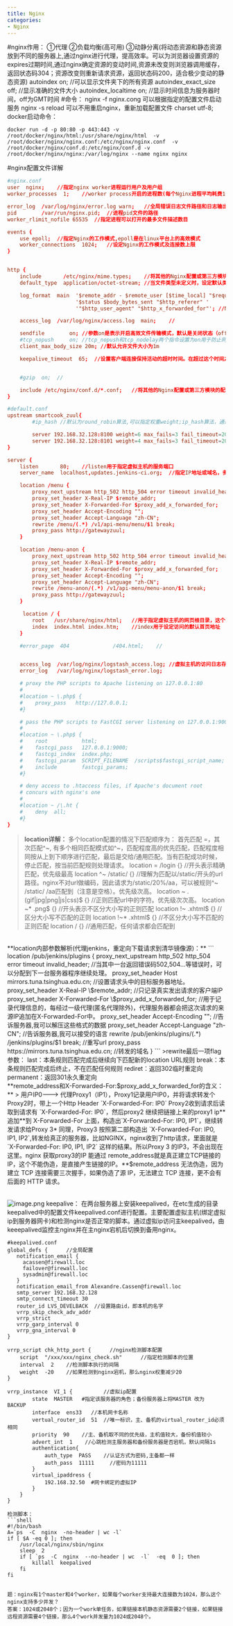 ```yaml
---
title: Nginx
categories:
- Nginx
---
```

#nginx作用：
①代理 ②负载均衡(高可用) ③动静分离(将动态资源和静态资源放到不同的服务器上,通过nginx进行代理，提高效率。可以为浏览器设置资源的expires过期时间,通过nginx确定资源的变动时间,资源未改变则浏览器调用缓存，返回状态码304；资源改变则重新请求资源，返回状态码200，适合极少变动的静态资源)
autoindex on; //可以显示文件夹下的所有资源
autoindex_exact_size off;  //显示准确的文件大小
autoindex_localtime on;  //显示时间信息为服务器时间，off为GMT时间
#命令：
nginx -f nginx.cong 可以根据指定的配置文件启动服务
nginx -s reload 可以不用重启nginx，重新加载配置文件
charset utf-8;
docker启动命令：
```
docker run -d -p 80:80 -p 443:443 -v /root/docker/nginx/html:/usr/share/nginx/html  -v /root/docker/nginx/nginx.conf:/etc/nginx/nginx.conf  -v /root/docker/nginx/conf.d:/etc/nginx/conf.d -v /root/docker/nginx/nginx:/var/log/nginx --name nginx nginx
```

#nginx配置文件详解
```conf
#nginx.conf
user  nginx;    //指定nginx worker进程运行用户及用户组
worker_processes  1;    //worker process开启的进程数(每个Nginx进程平均耗费10M~12M内存。建议指定和CPU的数量一致即可)

error_log  /var/log/nginx/error.log warn;   //全局错误日志文件路径和日志输出级别(debug，info，notice，warn，error，erit)
pid        /var/run/nginx.pid;  //进程pid文件的路径
worker_rlimit_nofile 65535  //指定进程可以打开的最多文件描述数目

events {
    use epoll;  //指定Nginx的工作模式,epoll是在linux平台上的高效模式
    worker_connections  1024;   //设定Nginx的工作模式及连接数上限
}


http {
    include       /etc/nginx/mime.types;    //将其他的Nginx配置或第三方模块的配置引用到当前的主配文件中
    default_type  application/octet-stream; //当文件类型未定义时，设定默认类型为二进制流

    log_format  main  '$remote_addr - $remote_user [$time_local] "$request" '
                      '$status $body_bytes_sent "$http_referer" '
                      '"$http_user_agent" "$http_x_forwarded_for"'; //Nginx的HttpLog模块指令，用于指定Nginx日志的输出日志

    access_log  /var/log/nginx/access.log  main;    //

    sendfile        on; //参数on是表示开启高效文件传输模式，默认是关闭状态（off）
    #tcp_nopush     on; //tcp_nopush和tcp_nodelay两个指令设置为on用于防止网络阻塞
    client_max_body_size 20m; //默认允许文件大小为1m

    keepalive_timeout  65;  //设置客户端连接保持活动的超时时间。在超过这个时间之后，服务器会关闭该连接；


    #gzip  on;  //

    include /etc/nginx/conf.d/*.conf;   //将其他的Nginx配置或第三方模块的配置引用到当前的主配文件中
}
```
```conf
#default.conf
upstream smartcook_zuul{
        #ip_hash //默认为round_robin算法,可以指定权重weight;ip_hash算法，通过ip计算hash，使每个ip访问固定的web，保持session一致性;url_hash算法，计算出url的hash，不同用户访问相同的资源，返回缓存到数据;fair算法，根据响应时间分配请求，响应时间短的优先。

        server 192.168.32.128:8100 weight=6 max_fails=3 fail_timeout=20;//fail_timeout时间内(秒)失败max_fails次数后踢出主机；fail_timeout时间后重新请求；
        server 192.168.32.128:8101 weight=4 max_fails=3 fail_timeout=20 max_conns=800;//max_conns最大连接数;backup表示备用，在其他服务都不可用时调用;down表示已弃用;
}

server {
    listen       80;    //listen用于指定虚拟主机的服务端口
    server_name  localhost,updates.jenkins-ci.org;  //指定IP地址或域名，多个域名之间用空格分开

    location /menu {  
        proxy_next_upstream http_502 http_504 error timeout invalid_header;
        proxy_set_header X-Real-IP $remote_addr;
        proxy_set_header X-Forwarded-For $proxy_add_x_forwarded_for;
        proxy_set_header Accept-Encoding "";
        proxy_set_header Accept-Language "zh-CN";
        rewrite /menu/(.*) /v1/api-menu/menu/$1 break;
        proxy_pass http://gatewayzuul;
    }

    location /menu-anon {  
        proxy_next_upstream http_502 http_504 error timeout invalid_header;
        proxy_set_header X-Real-IP $remote_addr;
        proxy_set_header X-Forwarded-For $proxy_add_x_forwarded_for;
        proxy_set_header Accept-Encoding "";
        proxy_set_header Accept-Language "zh-CN";
        rewrite /menu-anon/(.*) /v1/api-menu/menu-anon/$1 break;
        proxy_pass http://gatewayzuul;
    }

     location / {
        root   /usr/share/nginx/html;   //用于指定虚拟主机的网页根目录，这个目录可以是相对路径，也可以是绝对路径。
        index  index.html index.htm;    //index用于设定访问的默认首页地址
    }

    #error_page  404              /404.html;    //


    access_log  /var/log/nginx/logstash_access.log; //虚拟主机的访问日志存放路径，最后的main 用于指定访问日志的输出格式。
    error_log   /var/log/nginx/logstash_error.log; 

    # proxy the PHP scripts to Apache listening on 127.0.0.1:80
    #
    #location ~ \.php$ {
    #    proxy_pass   http://127.0.0.1;
    #}

    # pass the PHP scripts to FastCGI server listening on 127.0.0.1:9000
    #
    #location ~ \.php$ {
    #    root           html;
    #    fastcgi_pass   127.0.0.1:9000;
    #    fastcgi_index  index.php;
    #    fastcgi_param  SCRIPT_FILENAME  /scripts$fastcgi_script_name;
    #    include        fastcgi_params;
    #}

    # deny access to .htaccess files, if Apache's document root
    # concurs with nginx's one
    #
    #location ~ /\.ht {
    #    deny  all;
    #}
}

```
>**location详解：**
多个location配置的情况下匹配顺序为：
首先匹配 =，其次匹配^~, 有多个相同匹配模式如^~，匹配程度高的优先匹配，匹配程度相同按从上到下顺序进行匹配，最后是交给/通用匹配。当有匹配成功时候，停止匹配，按当前匹配规则处理请求。
location = /login {}  //开头表示精确匹配，优先级最高
location ^~ /static/ {} //理解为匹配以/static/开头的url路径。nginx不对url做编码，因此请求为/static/20%/aa，可以被规则^~ /static/ /aa匹配到（注意是空格）。优先级次高。
location ~ \.(gif|jpg|png|js|css)\$ {}   //正则匹配url中的字符。优先级次次高。
location ~* \.png\$ {}   //开头表示不区分大小写的正则匹配
location !~ \.xhtml\$ {} //区分大小写不匹配的正则
location !~* \.xhtml\$ {}    //不区分大小写不匹配的正则匹配
location / {}    //通用匹配，任何请求都会匹配到

<br>
**location内部参数解析(代理jenkins，重定向下载请求到清华镜像源)：**
```
location /pub/jenkins/plugins {
        proxy_next_upstream http_502 http_504 error timeout invalid_header;  //当其中一台返回错误码502,504...等错误时，可以分配到下一台服务器程序继续处理。
        proxy_set_header Host mirrors.tuna.tsinghua.edu.cn;  //设置请求头中的目标服务器地址。
        proxy_set_header X-Real-IP \$remote_addr;  //只记录真实发出请求的客户端IP
        proxy_set_header X-Forwarded-For \$proxy_add_x_forwarded_for;  //用于记录代理信息的，每经过一级代理(匿名代理除外)，代理服务器都会把这次请求的来源IP追加在X-Forwarded-For中。
        proxy_set_header Accept-Encoding "";  //告诉服务器,我可以解压这些格式的数据
        proxy_set_header Accept-Language "zh-CN";  //告诉服务器,我可以接受的语言
        rewrite /pub/jenkins/plugins/(.*) /jenkins/plugins/$1 break;  //重写url
        proxy_pass https://mirrors.tuna.tsinghua.edu.cn;  //转发的域名
}
```
>rewrite最后一项flag参数：
last：本条规则匹配完成后继续向下匹配新的location  URL规则
break：本条规则匹配完成后终止，不在匹配任何规则
rediret：返回302临时重定向
permanent：返回301永久重定向

<br>
**remote_address和X-Forwarded-For:$proxy_add_x_forwarded_for的含义：**
> 用户IP0---> 代理Proxy1（IP1），Proxy1记录用户IP0，并将请求转发个Proxy2时，带上一个Http Header `X-Forwarded-For: IP0`  Proxy2收到请求后读取到请求有 `X-Forwarded-For: IP0`，然后proxy2 继续把链接上来的proxy1 ip**追加**到 X-Forwarded-For 上面，构造出`X-Forwarded-For: IP0, IP1`，继续转发请求给Proxy 3*   同理，Proxy3 按照第二部构造出 `X-Forwarded-For: IP0, IP1, IP2`,转发给真正的服务器，比如NGINX，nginx收到了http请求，里面就是 `X-Forwarded-For: IP0, IP1, IP2` 这样的结果。所以Proxy 3 的IP3，不会出现在这里。nginx 获取proxy3的IP 能通过 remote_address就是真正建立TCP链接的IP，这个不能伪造，是直接产生链接的IP。**$remote_address 无法伪造，因为建立 TCP 连接需要三次握手，如果伪造了源 IP，无法建立 TCP 连接，更不会有后面的 HTTP 请求。


<br>
<br>


![image.png](Nginx.assets\3703dfed64de4259880cb29d15c7c5fa.png)
keepalive：
在两台服务器上安装keepalived，在etc生成的目录keepalived中的配置文件keepalived.conf进行配置。主要配置虚拟主机(绑定虚拟ip到服务器网卡)和检测nginx是否正常的脚本。通过虚拟ip访问主keepalived，由keeepalived监控主nginx并在主nginx宕机后切换到备用nginx。
```config
#keepalived.conf
global_defs {      //全局配置
   notification_email {
     acassen@firewall.loc
     failover@firewall.loc
     sysadmin@firewall.loc
   }
   notification_email_from Alexandre.Cassen@firewall.loc
   smtp_server 192.168.32.128
   smtp_connect_timeout 30
   router_id LVS_DEVELBACK  //设置路由id，即本机的名字
   vrrp_skip_check_adv_addr
   vrrp_strict
   vrrp_garp_interval 0
   vrrp_gna_interval 0
}

vrrp_script chk_http_port {      //nginx检测脚本配置
    script  "/xxx/xxx/nginx_check.sh"      //指定检测脚本的位置
    interval  2    //检测脚本执行的间隔
    weight  -20    //如果检测到nginx宕机，那么nginx权重减少20
}

vrrp_instance  VI_1 {          //虚拟ip配置
        state  MASTER   #指定该服务器的角色；备份服务器上将MASTER 改为 BACKUP
        interface  ens33   //本机网卡名称
        vertual_router_id  51  //唯一标识，主、备机的virtual_router_id必须相同
        priority  90    //主、备机取不同的优先级，主机值较大，备份机值较小
        advert_int  1    //心跳检测主服务器和备份服务器是否宕机，默认间隔1s
        authentication{
            auth_type  PASS    //认证方式为密码,主备都一样
            auth_pass  11111     //密码为11111
        }
        virtual_ipaddress {
            192.168.32.50  #网卡绑定的虚拟IP
        }
    }
}

检测脚本：
```shell
#!/bin/bash
A=`ps  -C  nginx  -no-header | wc -l`
if [ $A -eq 0 ]; then
    /usr/local/nginx/sbin/nginx
    sleep  2
    if [ `ps  -C  nginx  --no-header | wc  -l`  -eq  0 ]; then
        killall  keepalived
    fi
fi


题：nginx有1个master和4个worker，如果每个worker支持最大连接数为1024，那么这个nginx支持多少并发？
答案：1024或2048个；因为一个work单任务，如果链接本机静态资源需要2个链接，如果链接远程资源需要4个链接，那么4个work并发量为1024或2048个。
